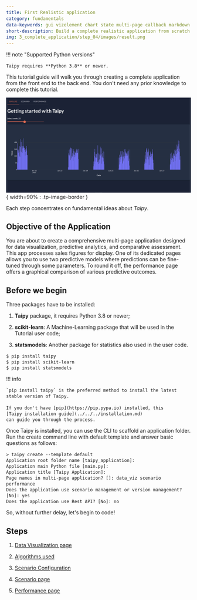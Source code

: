 ```yaml
---
title: First Realistic application
category: fundamentals
data-keywords: gui vizelement chart state multi-page callback markdown scenario task storage_type scope datanode configuration
short-description: Build a complete realistic application from scratch from back-end to front-end.
img: 3_complete_application/step_04/images/result.png
---
```

!!! note "Supported Python versions"

    Taipy requires **Python 3.8** or newer.

This tutorial guide will walk you through creating a complete application from the front end to
the back end. You don't need any prior knowledge to complete this tutorial.

![Tutorial application](step_01/images/overview.gif){ width=90% : .tp-image-border }

Each step concentrates on fundamental ideas about *Taipy*.

## Objective of the Application

You are about to create a comprehensive multi-page application designed for data visualization,
predictive analytics, and comparative assessment. This app processes sales figures for display.
One of its dedicated pages allows you to use two predictive models where predictions can be
fine-tuned through some parameters. To round it off, the performance page offers a graphical
comparison of various predictive outcomes.

## Before we begin

Three packages have to be installed:

 1. **Taipy** package, it requires Python 3.8 or newer;

 2. **scikit-learn**: A Machine-Learning package that will be used in the Tutorial user code;

 3. **statsmodels**: Another package for statistics also used in the user code.

``` console
$ pip install taipy
$ pip install scikit-learn
$ pip install statsmodels
```

!!! info

    `pip install taipy` is the preferred method to install the latest stable version of Taipy.

    If you don't have [pip](https://pip.pypa.io) installed, this
    [Taipy installation guide](../../../installation.md)
    can guide you through the process.


Once Taipy is installed, you can use the CLI to scaffold an application folder. Run the create
command line with default template and answer basic questions as follows:

``` console
> taipy create --template default
Application root folder name [taipy_application]:
Application main Python file [main.py]:
Application title [Taipy Application]:
Page names in multi-page application? []: data_viz scenario performance
Does the application use scenario management or version management? [No]: yes
Does the application use Rest API? [No]: no
```

So, without further delay, let's begin to code!

## Steps

1. [Data Visualization page](step_01/step_01.md)

2. [Algorithms used](step_02/step_02.md)

3. [Scenario Configuration](step_03/step_03.md)

4. [Scenario page](step_04/step_04.md)

5. [Performance page](step_05/step_05.md)
